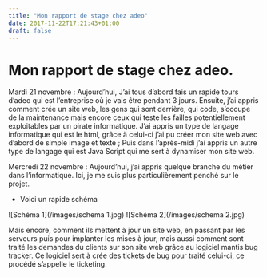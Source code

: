 ```yaml
---
title: "Mon rapport de stage chez adeo"
date: 2017-11-22T17:21:43+01:00
draft: false
---
```


# Mon rapport de stage chez adeo.

Mardi 21 novembre : Aujourd’hui, J’ai tous d’abord fais un rapide tours d’adeo qui est l’entreprise où je vais être pendant 3 jours. Ensuite, j’ai appris comment crée un site web, les gens qui sont derrière, qui code, s’occupe de la maintenance mais encore ceux qui teste les failles potentiellement exploitables par un pirate informatique. J’ai appris un type de langage informatique qui est le html, grâce à celui-ci j’ai pu créer mon site web avec d’abord de simple image et texte ; Puis dans l’après-midi j’ai appris un autre type de langage qui est Java Script qui me sert à dynamiser mon site web.

Mercredi 22 novembre : Aujourd’hui, j’ai appris quelque branche du métier dans l’informatique. Ici, je me suis plus particulièrement penché sur le projet.

- Voici un rapide schéma

![Schéma 1](/images/schema 1.jpg)
![Schéma 2](/images/schema 2.jpg)

Mais encore, comment ils mettent à jour un site web, en passant par les serveurs puis pour implanter les mises à jour, mais aussi comment sont traité les demandes du clients sur son site web grâce au logiciel mantis bug tracker. Ce logiciel sert à crée des tickets de bug pour traité celui-ci, ce procédé s’appelle le ticketing.
